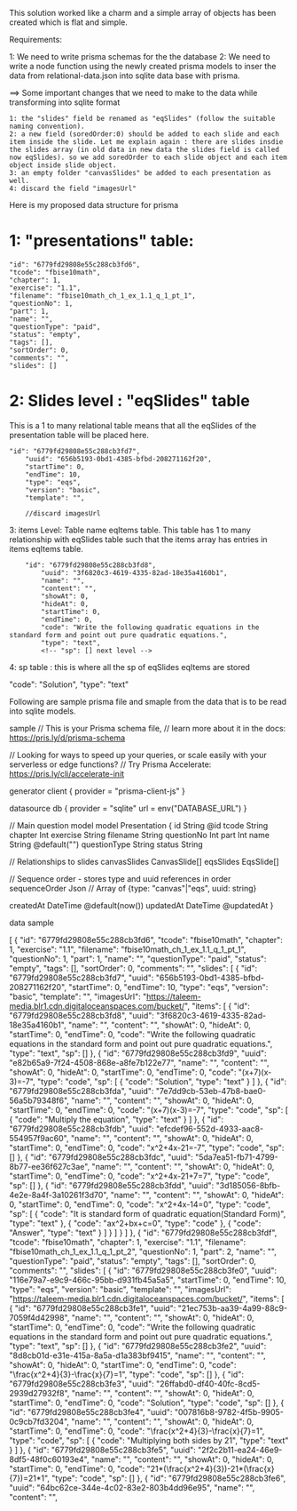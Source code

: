 
This solution worked like a charm and a simple array of objects has been created which is flat and simple.

Requirements:

1: We need to write prisma schemas for the the database 
2: We need to write a node function using the newly created prisma models to inser the data from relational-data.json into sqlite data base with prisma.

==> Some important changes that we need to make to the data while transforming into sqlite format

    1: the "slides" field be renamed as "eqSlides" (follow the suitable naming convention).
    2: a new field (soredOrder:0) should be added to each slide and each item inside the slide. Let me explain again : there are slides insdie the slides array (in old data in new data the slides field is called now eqSlides). so we add soredOrder to each slide object and each item object inside slide object. 
    3: an empty folder "canvasSlides" be added to each presentation as well.
    4: discard the field "imagesUrl"



Here is my proposed data structure for prisma

1: "presentations" table:
=======================
    "id": "6779fd29808e55c288cb3fd6",
    "tcode": "fbise10math",
    "chapter": 1,
    "exercise": "1.1",
    "filename": "fbise10math_ch_1_ex_1.1_q_1_pt_1",
    "questionNo": 1,
    "part": 1,
    "name": "",
    "questionType": "paid",
    "status": "empty",
    "tags": [],
    "sortOrder": 0,
    "comments": "",
    "slides": []

2: Slides level : "eqSlides" table
=====================================
This is a 1 to many relational table means that all the eqSlides of the presentation table will be placed here.

    "id": "6779fd29808e55c288cb3fd7",
        "uuid": "656b5193-0bd1-4385-bfbd-208271162f20",
        "startTime": 0,
        "endTime": 10,
        "type": "eqs",
        "version": "basic",
        "template": "",

        //discard imagesUrl

3: items Level: Table name eqItems table. This table has 1 to many relationship with eqSlides table such that the items array has entries in items eqItems table.

        "id": "6779fd29808e55c288cb3fd8",
            "uuid": "3f6820c3-4619-4335-82ad-18e35a4160b1",
            "name": "",
            "content": "",
            "showAt": 0,
            "hideAt": 0,
            "startTime": 0,
            "endTime": 0,
            "code": "Write the following quadratic equations in the standard form and point out pure quadratic equations.",
            "type": "text",
            <!-- "sp": [] next level -->

4: sp table : this is where all the sp of eqSlides eqItems are stored 

  "code": "Solution",
        "type": "text"

Following are sample prisma file and smaple from the data that is to be read into sqlite models.

sample
// This is your Prisma schema file,
// learn more about it in the docs: https://pris.ly/d/prisma-schema

// Looking for ways to speed up your queries, or scale easily with your serverless or edge functions?
// Try Prisma Accelerate: https://pris.ly/cli/accelerate-init

generator client {
  provider = "prisma-client-js"
}

datasource db {
  provider = "sqlite"
  url      = env("DATABASE_URL")
}


// Main question model
model Presentation {
  id           String   @id
  tcode        String
  chapter      Int
  exercise     String
  filename     String
  questionNo   Int
  part         Int
  name         String   @default("")
  questionType String
  status       String
  
  // Relationships to slides
  canvasSlides CanvasSlide[]
  eqsSlides    EqsSlide[]
  
  // Sequence order - stores type and uuid references in order
  sequenceOrder Json     // Array of {type: "canvas"|"eqs", uuid: string}
  
  createdAt    DateTime @default(now())
  updatedAt    DateTime @updatedAt
}

data sample

[
  {
    "id": "6779fd29808e55c288cb3fd6",
    "tcode": "fbise10math",
    "chapter": 1,
    "exercise": "1.1",
    "filename": "fbise10math_ch_1_ex_1.1_q_1_pt_1",
    "questionNo": 1,
    "part": 1,
    "name": "",
    "questionType": "paid",
    "status": "empty",
    "tags": [],
    "sortOrder": 0,
    "comments": "",
    "slides": [
      {
        "id": "6779fd29808e55c288cb3fd7",
        "uuid": "656b5193-0bd1-4385-bfbd-208271162f20",
        "startTime": 0,
        "endTime": 10,
        "type": "eqs",
        "version": "basic",
        "template": "",
        "imagesUrl": "https://taleem-media.blr1.cdn.digitaloceanspaces.com/bucket/",
        "items": [
          {
            "id": "6779fd29808e55c288cb3fd8",
            "uuid": "3f6820c3-4619-4335-82ad-18e35a4160b1",
            "name": "",
            "content": "",
            "showAt": 0,
            "hideAt": 0,
            "startTime": 0,
            "endTime": 0,
            "code": "Write the following quadratic equations in the standard form and point out pure quadratic equations.",
            "type": "text",
            "sp": []
          },
          {
            "id": "6779fd29808e55c288cb3fd9",
            "uuid": "e82b65a9-7f24-4508-868e-a8fe7b122e77",
            "name": "",
            "content": "",
            "showAt": 0,
            "hideAt": 0,
            "startTime": 0,
            "endTime": 0,
            "code": "(x+7)(x-3)=-7",
            "type": "code",
            "sp": [
              {
                "code": "Solution",
                "type": "text"
              }
            ]
          },
          {
            "id": "6779fd29808e55c288cb3fda",
            "uuid": "7e7dd9cb-53eb-47b8-bae0-56a5b79348f6",
            "name": "",
            "content": "",
            "showAt": 0,
            "hideAt": 0,
            "startTime": 0,
            "endTime": 0,
            "code": "(x+7)(x-3)=-7",
            "type": "code",
            "sp": [
              {
                "code": "Multiply the equation",
                "type": "text"
              }
            ]
          },
          {
            "id": "6779fd29808e55c288cb3fdb",
            "uuid": "efcdef96-552d-4933-aac8-554957f9ac60",
            "name": "",
            "content": "",
            "showAt": 0,
            "hideAt": 0,
            "startTime": 0,
            "endTime": 0,
            "code": "x^2+4x-21=-7",
            "type": "code",
            "sp": []
          },
          {
            "id": "6779fd29808e55c288cb3fdc",
            "uuid": "5da7ea51-fb71-4799-8b77-ee36f627c3ae",
            "name": "",
            "content": "",
            "showAt": 0,
            "hideAt": 0,
            "startTime": 0,
            "endTime": 0,
            "code": "x^2+4x-21+7=7",
            "type": "code",
            "sp": []
          },
          {
            "id": "6779fd29808e55c288cb3fdd",
            "uuid": "3d185056-8bfb-4e2e-8a4f-3a10261f3d70",
            "name": "",
            "content": "",
            "showAt": 0,
            "hideAt": 0,
            "startTime": 0,
            "endTime": 0,
            "code": "x^2+4x-14=0",
            "type": "code",
            "sp": [
              {
                "code": "It is standard form of  quadratic equation(Standard Form)",
                "type": "text"
              },
              {
                "code": "ax^2+bx+c=0",
                "type": "code"
              },
              {
                "code": "Answer",
                "type": "text"
              }
            ]
          }
        ]
      }
    ]
  },
  {
    "id": "6779fd29808e55c288cb3fdf",
    "tcode": "fbise10math",
    "chapter": 1,
    "exercise": "1.1",
    "filename": "fbise10math_ch_1_ex_1.1_q_1_pt_2",
    "questionNo": 1,
    "part": 2,
    "name": "",
    "questionType": "paid",
    "status": "empty",
    "tags": [],
    "sortOrder": 0,
    "comments": "",
    "slides": [
      {
        "id": "6779fd29808e55c288cb3fe0",
        "uuid": "116e79a7-e9c9-466c-95bb-d931fb45a5a5",
        "startTime": 0,
        "endTime": 10,
        "type": "eqs",
        "version": "basic",
        "template": "",
        "imagesUrl": "https://taleem-media.blr1.cdn.digitaloceanspaces.com/bucket/",
        "items": [
          {
            "id": "6779fd29808e55c288cb3fe1",
            "uuid": "21ec753b-aa39-4a99-88c9-7059f4d42998",
            "name": "",
            "content": "",
            "showAt": 0,
            "hideAt": 0,
            "startTime": 0,
            "endTime": 0,
            "code": "Write the following quadratic equations in the standard form and point out pure quadratic equations.",
            "type": "text",
            "sp": []
          },
          {
            "id": "6779fd29808e55c288cb3fe2",
            "uuid": "8d8cb01d-e31e-415a-8a5a-d1a383bf9415",
            "name": "",
            "content": "",
            "showAt": 0,
            "hideAt": 0,
            "startTime": 0,
            "endTime": 0,
            "code": "\\frac{x^2+4}{3}-\\frac{x}{7}=1",
            "type": "code",
            "sp": []
          },
          {
            "id": "6779fd29808e55c288cb3fe3",
            "uuid": "26ffabd0-df40-40fc-8cd5-2939d27932f8",
            "name": "",
            "content": "",
            "showAt": 0,
            "hideAt": 0,
            "startTime": 0,
            "endTime": 0,
            "code": "Solution",
            "type": "code",
            "sp": []
          },
          {
            "id": "6779fd29808e55c288cb3fe4",
            "uuid": "007816b8-9782-4f5b-9905-0c9cb7fd3204",
            "name": "",
            "content": "",
            "showAt": 0,
            "hideAt": 0,
            "startTime": 0,
            "endTime": 0,
            "code": "\\frac{x^2+4}{3}-\\frac{x}{7}=1",
            "type": "code",
            "sp": [
              {
                "code": "Multiplying both sides by 21",
                "type": "text"
              }
            ]
          },
          {
            "id": "6779fd29808e55c288cb3fe5",
            "uuid": "2f2c2b11-ea24-46e9-8df5-48f0c60193e4",
            "name": "",
            "content": "",
            "showAt": 0,
            "hideAt": 0,
            "startTime": 0,
            "endTime": 0,
            "code": "21*(\\frac{x^2+4}{3})-21*(\\frac{x}{7})=21*1",
            "type": "code",
            "sp": []
          },
          {
            "id": "6779fd29808e55c288cb3fe6",
            "uuid": "64bc62ce-344e-4c02-83e2-803b4dd96e95",
            "name": "",
            "content": "",
